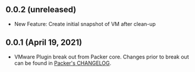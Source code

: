 ## 0.0.2 (unreleased)

* New Feature: Create initial snapshot of VM after clean-up

## 0.0.1 (April 19, 2021)

* VMware Plugin break out from Packer core. Changes prior to break out can be found in [Packer's CHANGELOG](https://github.com/hashicorp/packer/blob/master/CHANGELOG.md).

